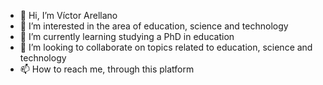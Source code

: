 - 👋 Hi, I’m Víctor Arellano
- 👀 I’m interested in the area of ​​education, science and technology
- 🌱 I’m currently learning studying a PhD in education
- 💞️ I’m looking to collaborate on topics related to education, science and technology
- 📫 How to reach me, through this platform 

<!---
VictorA-lab/VictorA-lab is a ✨ special ✨ repository because its `README.md` (this file) appears on your GitHub profile.
You can click the Preview link to take a look at your changes.
--->
